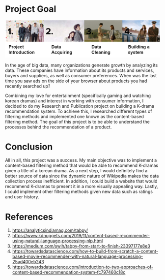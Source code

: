 # Project Goal

![](img/cover.png)

In the age of big data, many organizations generate growth by analyzing its data. These companies have information about its products and services, buyers and suppliers, as well as consumer preferences. When was the last time you saw ads on the side of your browser about products you had recently searched up?

Combining my love for entertainment (specifically gaming and watching korean dramas) and interest in working with consumer information, I decided to do my Research and Publication project on building a K-drama recommendation system. To achieve this, I researched different types of filtering methods and implemented one known as the content-based filtering method. The goal of this project is to be able to understand the processes behind the recommendation of a product.

# Conclusion
All in all, this project was a success. My main objective was to implement a content-based filtering method that would be able to recommend K-dramas given a title of a korean drama. As a next step, I would definitely find a better source of data since the dynamic nature of Wikipedia makes the data collection process inefficient. In addition, I could build a website that would recommend K-dramas to present it in a more visually appealing way. Lastly, I could implement other filtering methods given new data such as ratings and user history. 

# References
1. https://analyticsindiamag.com/tabpy/
2. https://www.kdnuggets.com/2019/11/content-based-recommender-using-natural-language-processing-nlp.html
3. https://medium.com/swlh/tabpy-from-start-to-finish-23397177e8e3
4. https://towardsdatascience.com/how-to-build-from-scratch-a-content-based-movie-recommender-with-natural-language-processing-25ad400eb243
5. https://towardsdatascience.com/introduction-to-two-approaches-of-content-based-recommendation-system-fc797460c18c

